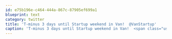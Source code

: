 ```yaml
---
id: e75b196e-c464-444a-867c-87905ef699a1
blueprint: text
category: twitter
title: 'T-minus 3 days until Startup weekend in Van!  @VanStartup'
caption: 'T-minus 3 days until Startup weekend in Van!  <span class="username username_linked">@<a href="https://twitter.com/VanStartup" title="Startup Weekend Van">VanStartup</a></span>'
---
```

